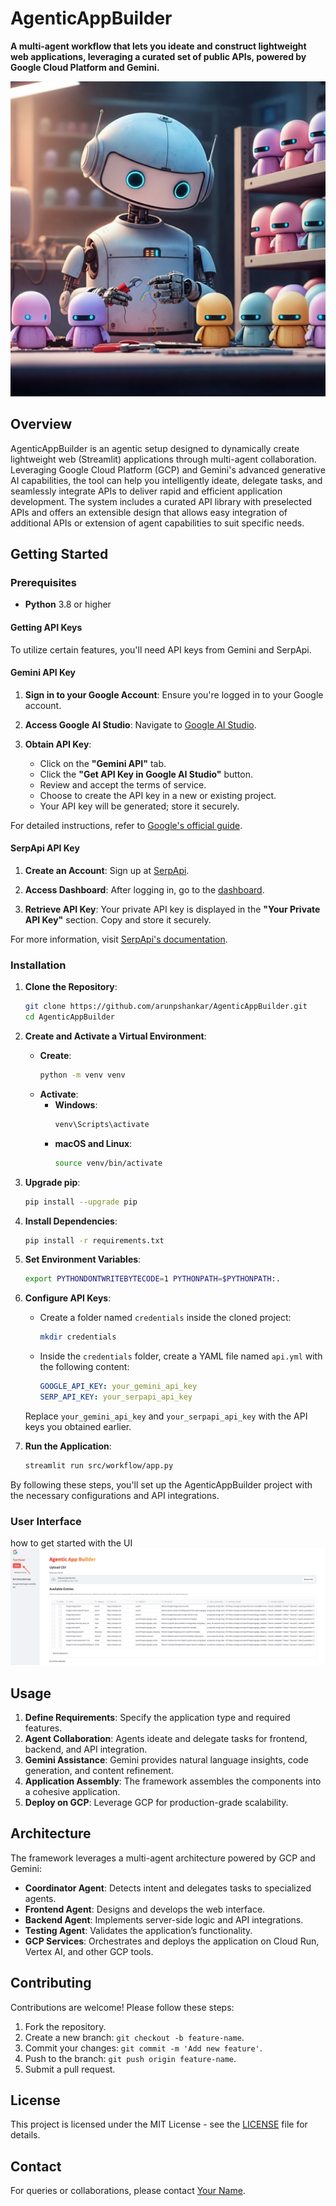 # AgenticAppBuilder

**A multi-agent workflow that lets you ideate and construct lightweight web applications, leveraging a curated set of public APIs, powered by Google Cloud Platform and Gemini.**

![Agentic Search Overview](./img/agentic-app-builder.png)

## Overview

AgenticAppBuilder is an agentic setup designed to dynamically create lightweight web (Streamlit) applications through multi-agent collaboration. Leveraging Google Cloud Platform (GCP) and Gemini's advanced generative AI capabilities, the tool can help you intelligently ideate, delegate tasks, and seamlessly integrate APIs to deliver rapid and efficient application development. The system includes a curated API library with preselected APIs and offers an extensible design that allows easy integration of additional APIs or extension of agent capabilities to suit specific needs.

## Getting Started

### Prerequisites

- **Python** 3.8 or higher

#### Getting API Keys

To utilize certain features, you'll need API keys from Gemini and SerpApi.

#### Gemini API Key

1. **Sign in to your Google Account**: Ensure you're logged in to your Google account.

2. **Access Google AI Studio**: Navigate to [Google AI Studio](https://ai.google.dev/aistudio).

3. **Obtain API Key**:
   - Click on the **"Gemini API"** tab.
   - Click the **"Get API Key in Google AI Studio"** button.
   - Review and accept the terms of service.
   - Choose to create the API key in a new or existing project.
   - Your API key will be generated; store it securely.

For detailed instructions, refer to [Google's official guide](https://ai.google.dev/gemini-api/docs/api-key).

#### SerpApi API Key

1. **Create an Account**: Sign up at [SerpApi](https://serpapi.com/users/sign_up).

2. **Access Dashboard**: After logging in, go to the [dashboard](https://serpapi.com/dashboard).

3. **Retrieve API Key**: Your private API key is displayed in the **"Your Private API Key"** section. Copy and store it securely.

For more information, visit [SerpApi's documentation](https://serpapi.com/search-api).

### Installation

1. **Clone the Repository**:
   ```bash
   git clone https://github.com/arunpshankar/AgenticAppBuilder.git
   cd AgenticAppBuilder
   ```

2. **Create and Activate a Virtual Environment**:
   - **Create**:
     ```bash
     python -m venv venv
     ```
   - **Activate**:
     - **Windows**:
       ```bash
       venv\Scripts\activate
       ```
     - **macOS and Linux**:
       ```bash
       source venv/bin/activate
       ```

3. **Upgrade pip**:
   ```bash
   pip install --upgrade pip
   ```

4. **Install Dependencies**:
   ```bash
   pip install -r requirements.txt
   ```

5. **Set Environment Variables**:
   ```bash
   export PYTHONDONTWRITEBYTECODE=1 PYTHONPATH=$PYTHONPATH:.
   ```

6. **Configure API Keys**:
   - Create a folder named `credentials` inside the cloned project:
     ```bash
     mkdir credentials
     ```
   - Inside the `credentials` folder, create a YAML file named `api.yml` with the following content:
     ```yaml
     GOOGLE_API_KEY: your_gemini_api_key
     SERP_API_KEY: your_serpapi_api_key
     ```
   Replace `your_gemini_api_key` and `your_serpapi_api_key` with the API keys you obtained earlier.

7. **Run the Application**:
   ```bash
   streamlit run src/workflow/app.py
   ```

By following these steps, you'll set up the AgenticAppBuilder project with the necessary configurations and API integrations. 


### User Interface 

how to get started with the UI
![UI Landing](./img/landing.png)

## Usage

1. **Define Requirements**: Specify the application type and required features.
2. **Agent Collaboration**: Agents ideate and delegate tasks for frontend, backend, and API integration.
3. **Gemini Assistance**: Gemini provides natural language insights, code generation, and content refinement.
4. **Application Assembly**: The framework assembles the components into a cohesive application.
5. **Deploy on GCP**: Leverage GCP for production-grade scalability.

## Architecture

The framework leverages a multi-agent architecture powered by GCP and Gemini:

- **Coordinator Agent**: Detects intent and delegates tasks to specialized agents.
- **Frontend Agent**: Designs and develops the web interface.
- **Backend Agent**: Implements server-side logic and API integrations.
- **Testing Agent**: Validates the application’s functionality.
- **GCP Services**: Orchestrates and deploys the application on Cloud Run, Vertex AI, and other GCP tools.

## Contributing

Contributions are welcome! Please follow these steps:

1. Fork the repository.
2. Create a new branch: `git checkout -b feature-name`.
3. Commit your changes: `git commit -m 'Add new feature'`.
4. Push to the branch: `git push origin feature-name`.
5. Submit a pull request.

## License

This project is licensed under the MIT License - see the [LICENSE](LICENSE) file for details.

## Contact

For queries or collaborations, please contact [Your Name](mailto:arunpshankar@google.com).






